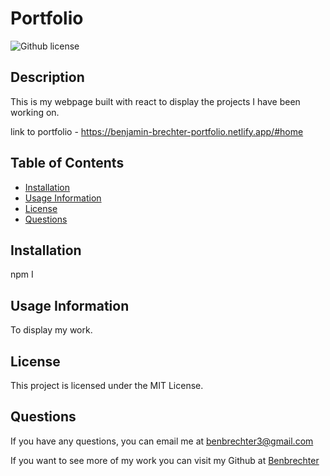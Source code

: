 # Portfolio
   ![Github license](https://img.shields.io/badge/license-MIT%20License-blue.svg)

  ## Description
  This is my webpage built with react to display the projects I have been working on.

  link to portfolio - https://benjamin-brechter-portfolio.netlify.app/#home 
  ## Table of Contents
  - [Installation](#installation)
  - [Usage Information](#usage-information)
  - [License](#license)
  - [Questions](#questions)

  ## Installation
  npm I

  ## Usage Information
  To display my work.

  ## License 
 This project is licensed under the MIT License.

  ## Questions
  If you have any questions, you can email me at benbrechter3@gmail.com 

  If you want to see more of my work you can visit my Github at [Benbrechter](https://github.com/undefined)
